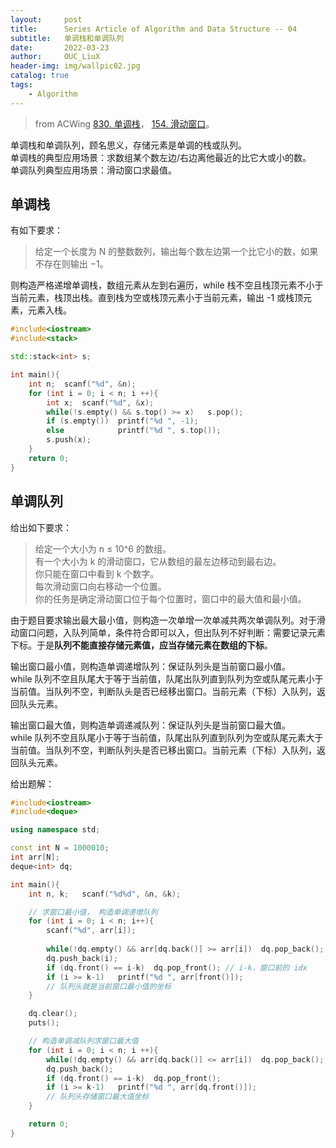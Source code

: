 ```yaml
---
layout:     post
title:      Series Article of Algorithm and Data Structure -- 04 
subtitle:   单调栈和单调队列     
date:       2022-03-23
author:     OUC_LiuX
header-img: img/wallpic02.jpg
catalog: true
tags:
    - Algorithm      
--- 
```


> from ACWing [830. 单调栈](https://www.acwing.com/problem/content/832/)， [154. 滑动窗口](https://www.acwing.com/problem/content/868/)。          

单调栈和单调队列，顾名思义，存储元素是单调的栈或队列。             
单调栈的典型应用场景：求数组某个数左边/右边离他最近的比它大或小的数。             
单调队列典型应用场景：滑动窗口求最值。              

## 单调栈             

有如下要求：            
> 给定一个长度为 N 的整数数列，输出每个数左边第一个比它小的数，如果不存在则输出 −1。         

则构造严格递增单调栈，数组元素从左到右遍历，while 栈不空且栈顶元素不小于当前元素，栈顶出栈。直到栈为空或栈顶元素小于当前元素，输出 -1 或栈顶元素，元素入栈。            

```c++
#include<iostream>
#include<stack>

std::stack<int> s;

int main(){
    int n;  scanf("%d", &n);
    for (int i = 0; i < n; i ++){
        int x;  scanf("%d", &x);
        while(!s.empty() && s.top() >= x)   s.pop();
        if (s.empty())  printf("%d ", -1);
        else            printf("%d ", s.top());
        s.push(x);
    }
    return 0;
}
```


## 单调队列             

给出如下要求：             
> 给定一个大小为 n ≤ 10^6 的数组。         
> 有一个大小为 k 的滑动窗口，它从数组的最左边移动到最右边。            
> 你只能在窗口中看到 k 个数字。             
> 每次滑动窗口向右移动一个位置。             
> 你的任务是确定滑动窗口位于每个位置时，窗口中的最大值和最小值。           

由于题目要求输出最大最小值，则构造一次单增一次单减共两次单调队列。对于滑动窗口问题，入队列简单，条件符合即可以入，但出队列不好判断：需要记录元素下标。于是**队列不能直接存储元素值，应当存储元素在数组的下标**。               

输出窗口最小值，则构造单调递增队列：保证队列头是当前窗口最小值。           
while 队列不空且队尾大于等于当前值，队尾出队列直到队列为空或队尾元素小于当前值。当队列不空，判断队头是否已经移出窗口。当前元素（下标）入队列，返回队头元素。               

输出窗口最大值，则构造单调递减队列：保证队列头是当前窗口最大值。       
while 队列不空且队尾小于等于当前值，队尾出队列直到队列为空或队尾元素大于当前值。当队列不空，判断队列头是否已移出窗口。当前元素（下标）入队列，返回队头元素。        

给出题解：           

```c++
#include<iostream>
#include<deque>

using namespace std;

const int N = 1000010;
int arr[N];
deque<int> dq;

int main(){
    int n, k;   scanf("%d%d", &n, &k);

    // 求窗口最小值， 构造单调递增队列             
    for (int i = 0; i < n; i++){
        scanf("%d", arr[i]);
        
        while(!dq.empty() && arr[dq.back()] >= arr[i])  dq.pop_back();
        dq.push_back(i);
        if (dq.front() == i-k)  dq.pop_front(); // i-k，窗口前的 idx       
        if (i >= k-1)   printf("%d ", arr[front()]);    
        // 队列头就是当前窗口最小值的坐标               
    }

    dq.clear();
    puts();

    // 构造单调减队列求窗口最大值          
    for (int i = 0; i < n; i ++){
        while(!dq.empty() && arr[dq.back()] <= arr[i])  dq.pop_back();
        dq.push_back();
        if (dq.front() == i-k)  dq.pop_front();
        if (i >= k-1)   printf("%d ", arr[dq.front()]); 
        // 队列头存储窗口最大值坐标             
    }

    return 0;
}
```








